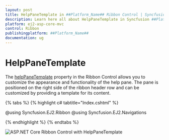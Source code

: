 ```yaml
---
layout: post
title: HelpPaneTemplate in ##Platform_Name## Ribbon Control | Syncfusion
description: Learn here all about HelpPaneTemplate in Syncfusion ##Platform_Name## Ribbon control of Syncfusion Essential JS 2 and more.
platform: ej2-asp-core-mvc
control: Ribbon
publishingplatform: ##Platform_Name##
documentation: ug
---
```


# HelpPaneTemplate

The [helpPaneTemplate](https://help.syncfusion.com/cr/aspnetcore-js2/syncfusion.ej2.ribbon.ribbon.html#Syncfusion_EJ2_Ribbon_Ribbon_HelpPaneTemplate) property in the Ribbon Control allows you to customize the appearance and functionality of the help pane. The pane is positioned on the right side of the ribbon header row and can be customized by providing a template for its content.

{% tabs %}
{% highlight c# tabtitle="Index.cshtml" %}

@using Syncfusion.EJ2.Ribbon
@using Syncfusion.EJ2.Navigations

<ejs-ribbon id="ribbon" helpPaneTemplate="#helpPaneTemplate">
    <e-ribbon-tabs>
        <e-ribbon-tab header="Home">
            <e-ribbon-groups>
                <e-ribbon-group header="Font">
                    <e-ribbon-collections>
                        <e-ribbon-collection>
                            <e-ribbon-items>
                                <e-ribbon-item type=Button>
                                    <e-ribbon-buttonsettings iconCss="e-icons e-cut" content="Cut"></e-ribbon-buttonsettings>
                                </e-ribbon-item>
                            </e-ribbon-items>
                        </e-ribbon-collection>
                    </e-ribbon-collections>
                </e-ribbon-group>
            </e-ribbon-groups>
        </e-ribbon-tab>
    </e-ribbon-tabs>
</ejs-ribbon>

<style>
    .action_btn{
        margin: 0px 5px;
        border: none;
        color: #ffffff;
        background-color: #0d6efd;
    }
</style>

<script type="text/x-jsrender" id="helpPaneTemplate">
    <button class="action_btn"> <span id="undo" class="e-icons e-undo"></span> Undo </button>
    <button class="action_btn"> <span id="redo" class="e-icons e-redo"></span> Redo </button>
</script>


{% endhighlight %}
{% endtabs %}

![ASP.NET Core Ribbon Control with HelpPaneTemplate](./images/helpPaneTemplate.png)